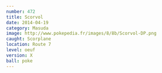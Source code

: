 ```yaml
---
number: 472
title: Scorvol
date: 2014-04-19
category: Masuda
image: http://www.pokepedia.fr/images/8/8b/Scorvol-DP.png
caught: Scorplane
location: Route 7
level: oeuf
version: X
ball: poke
---
```

